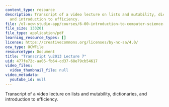 ```yaml
---
content_type: resource
description: Transcript of a video lecture on lists and mutability, dictionaries,
  and introduction to efficiency.
file: /ol-ocw-studio-app/courses/6-00-introduction-to-computer-science-and-programming-fall-2008/477fe72caa05fb64cd3768e79cb54617_6-00F08-L07.pdf
file_size: 133201
file_type: application/pdf
learning_resource_types: []
license: https://creativecommons.org/licenses/by-nc-sa/4.0/
ocw_type: OCWFile
resourcetype: Document
title: "Transcript \u2013 Lecture 7"
uid: 477fe72c-aa05-fb64-cd37-68e79cb54617
video_files:
  video_thumbnail_file: null
video_metadata:
  youtube_id: null
---
```

Transcript of a video lecture on lists and mutability, dictionaries, and introduction to efficiency.